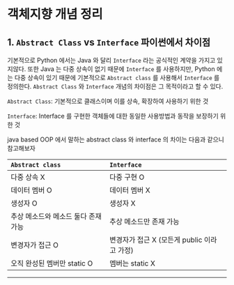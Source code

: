 # 객체지향 개념 정리

## 1. `Abstract Class` vs `Interface` 파이썬에서 차이점

기본적으로 Python 에서는 Java 와 달리 `Interface` 라는 공식적인 계약을 가지고 있지않다. 또한 Java 는 다중 상속이 없기 때문에 `Interface` 를 사용하지만, Python 에는 다중 상속이 있기 때문에 기본적으로 `Abstract class` 를 사용해서 `Interface` 를 정의한다. `Abstract Class` 와 `Interface` 개념의 차이점은 그 목적이라고 할 수 있다. 

`Abstract Class`: 기본적으로 클래스이며 이를 상속, 확장하여 사용하기 위한 것

`Interface`: Interface 를 구현한 객체들에 대한 동일한 사용방법과 동작을 보장하기 위한 것

java based OOP 에서 말하는 abstract class 와 interface 의 차이는 다음과 같으니 참고해보자

|`Abstract class`|`Interface`|
|:---|:---|
|다중 상속 X|다중 구현 O|
|데이터 멤버 O|데이터 멤버 X|
|생성자 O|생성자 X|
|추상 메소드와 메소드 둘다 존재 가능|추상 메소드만 존재 가능|
|변경자가 접근 O|변경자가 접근 X (모든게 public 이라고 가정)|
|오직 완성된 멤버만 static O|멤버는 static X|



---